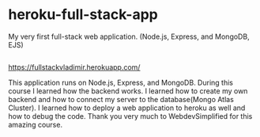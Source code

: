 # heroku-full-stack-app
My very first full-stack web application. (Node.js, Express, and MongoDB, EJS)

<img src="https://codemoto.io/wp-content/themes/cloudhost/library/images/node-express-mongo.png" alt="">

https://fullstackvladimir.herokuapp.com/


This application runs on Node.js, Express, and MongoDB.
During this course I learned how the backend works. I learned how to create my own backend and how to connect my server to the database(Mongo Atlas Cluster).
I learned how to deploy a web application to heroku as well and how to debug the code.
Thank you very much to WebdevSimplified for this amazing course.



<img src="https://upload.wikimedia.org/wikipedia/commons/a/a0/MVC-Process.svg" alt="">
